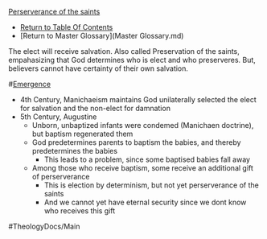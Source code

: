 [Perserverance of the saints](Perserverance_of_the_saints.md)

- [Return to Table Of Contents](README.md)
- [Return to Master Glossary](Master Glossary.md)

The elect will receive salvation. 
Also called Preservation of the saints, empahasizing that God determines who is elect and who preserveres. 
But, believers cannot have certainty of their own salvation.

#[Emergence](Emergence.md)
- 4th Century, Manichaeism maintains God unilaterally selected the elect for salvation and the non-elect for damnation
- 5th Century, Augustine
    - Unborn, unbaptized infants were condemed (Manichaen doctrine), but baptism regenerated them
    - God predetermines parents to baptism the babies, and thereby predetermines the babies
        - This leads to a problem, since some baptised babies fall away
    - Among those who receive baptism, some receive an additional gift of perserverance
        - This is election by determinism, but not yet perserverance of the saints 
        - And we cannot yet have eternal security since we dont know who receives this gift





#TheologyDocs/Main